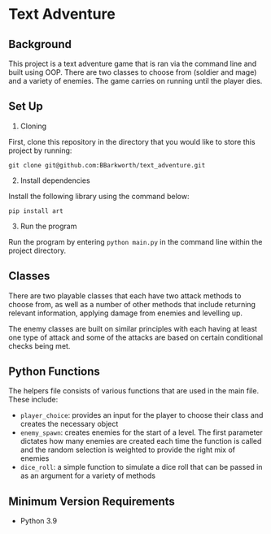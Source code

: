 # Text Adventure
## Background
This project is a text adventure game that is ran via the command line and built using OOP. There are two classes to choose from (soldier and mage) and a variety of enemies. The game carries on running until the player dies.

## Set Up
1. Cloning

First, clone this repository in the directory that you would like to store this project by running:

`git clone git@github.com:BBarkworth/text_adventure.git`

2. Install dependencies

Install the following library using the command below:

`pip install art`

3. Run the program

Run the program by entering `python main.py` in the command line within the project directory.

## Classes
There are two playable classes that each have two attack methods to choose from, as well as a number of other methods that include returning relevant information, applying damage from enemies and levelling up.

The enemy classes are built on similar principles with each having at least one type of attack and some of the attacks are based on certain conditional checks being met.

## Python Functions
The helpers file consists of various functions that are used in the main file. These include:
- `player_choice`: provides an input for the player to choose their class and creates the necessary object
- `enemy_spawn`: creates enemies for the start of a level. The first parameter dictates how many enemies are created each time the function is called and the random selection is weighted to provide the right mix of enemies
- `dice_roll`: a simple function to simulate a dice roll that can be passed in as an argument for a variety of methods

## Minimum Version Requirements
- Python 3.9